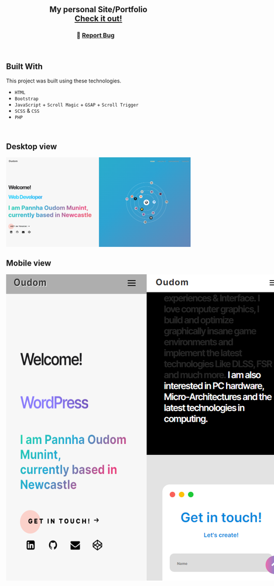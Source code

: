 <h2 align="center">
  My personal Site/Portfolio<br/>
  <a href="https://oudommunint.netlify.app/" target="_blank">Check it out!</a>
</h2>
 <h3 align="center">
    🔹
    <a href="https://github.com/OudomMunint/Personal-Site-from-desktop/issues">Report Bug</a> &nbsp; &nbsp;
</h3>
 <br>
 <h2>Built With</h2>
This project was built using these technologies.

- `HTML`
- `Bootstrap`
- `JavaScript` + `Scroll Magic` + `GSAP` + `Scroll Trigger`
- `SCSS` & `CSS`
- `PHP`
 <br>
 <h2>Desktop view</h2>
 <img src="/images/gitHero.png"/>
 <h2>Mobile view</h2>
 <div style="display: Flex">
 <img style="display: inline" src="/images/gitHeroMobile.png"/>
 <img style="display: inline" src="/images/gitHeroMobile2.png"/>
 </div>
 </h2>
